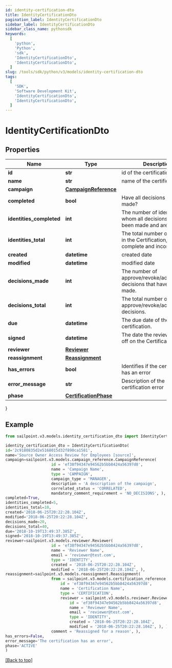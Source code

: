```yaml
---
id: identity-certification-dto
title: IdentityCertificationDto
pagination_label: IdentityCertificationDto
sidebar_label: IdentityCertificationDto
sidebar_class_name: pythonsdk
keywords:
  [
    'python',
    'Python',
    'sdk',
    'IdentityCertificationDto',
    'IdentityCertificationDto',
  ]
slug: /tools/sdk/python/v3/models/identity-certification-dto
tags:
  [
    'SDK',
    'Software Development Kit',
    'IdentityCertificationDto',
    'IdentityCertificationDto',
  ]
---
```


# IdentityCertificationDto

## Properties

| Name | Type | Description | Notes |
| --- | --- | --- | --- |
| **id** | **str** | id of the certification | [optional] |
| **name** | **str** | name of the certification | [optional] |
| **campaign** | [**CampaignReference**](campaign-reference) |  | [optional] |
| **completed** | **bool** | Have all decisions been made? | [optional] |
| **identities_completed** | **int** | The number of identities for whom all decisions have been made and are complete. | [optional] |
| **identities_total** | **int** | The total number of identities in the Certification, both complete and incomplete. | [optional] |
| **created** | **datetime** | created date | [optional] |
| **modified** | **datetime** | modified date | [optional] |
| **decisions_made** | **int** | The number of approve/revoke/acknowledge decisions that have been made. | [optional] |
| **decisions_total** | **int** | The total number of approve/revoke/acknowledge decisions. | [optional] |
| **due** | **datetime** | The due date of the certification. | [optional] |
| **signed** | **datetime** | The date the reviewer signed off on the Certification. | [optional] |
| **reviewer** | [**Reviewer**](reviewer) |  | [optional] |
| **reassignment** | [**Reassignment**](reassignment) |  | [optional] |
| **has_errors** | **bool** | Identifies if the certification has an error | [optional] |
| **error_message** | **str** | Description of the certification error | [optional] |
| **phase** | [**CertificationPhase**](certification-phase) |  | [optional] |

}

## Example

```python
from sailpoint.v3.models.identity_certification_dto import IdentityCertificationDto

identity_certification_dto = IdentityCertificationDto(
id='2c9180835d2e5168015d32f890ca1581',
name='Source Owner Access Review for Employees [source]',
campaign=sailpoint.v3.models.campaign_reference.CampaignReference(
                    id = 'ef38f94347e94562b5bb8424a56397d8',
                    name = 'Campaign Name',
                    type = 'CAMPAIGN',
                    campaign_type = 'MANAGER',
                    description = 'A description of the campaign',
                    correlated_status = 'CORRELATED',
                    mandatory_comment_requirement = 'NO_DECISIONS', ),
completed=True,
identities_completed=5,
identities_total=10,
created='2018-06-25T20:22:28.104Z',
modified='2018-06-25T20:22:28.104Z',
decisions_made=20,
decisions_total=40,
due='2018-10-19T13:49:37.385Z',
signed='2018-10-19T13:49:37.385Z',
reviewer=sailpoint.v3.models.reviewer.Reviewer(
                    id = 'ef38f94347e94562b5bb8424a56397d8',
                    name = 'Reviewer Name',
                    email = 'reviewer@test.com',
                    type = 'IDENTITY',
                    created = '2018-06-25T20:22:28.104Z',
                    modified = '2018-06-25T20:22:28.104Z', ),
reassignment=sailpoint.v3.models.reassignment.Reassignment(
                    from = sailpoint.v3.models.certification_reference.CertificationReference(
                        id = 'ef38f94347e94562b5bb8424a56397d8',
                        name = 'Certification Name',
                        type = 'CERTIFICATION',
                        reviewer = sailpoint.v3.models.reviewer.Reviewer(
                            id = 'ef38f94347e94562b5bb8424a56397d8',
                            name = 'Reviewer Name',
                            email = 'reviewer@test.com',
                            type = 'IDENTITY',
                            created = '2018-06-25T20:22:28.104Z',
                            modified = '2018-06-25T20:22:28.104Z', ), ),
                    comment = 'Reassigned for a reason', ),
has_errors=False,
error_message='The certification has an error',
phase='ACTIVE'
)

```

[[Back to top]](#)
